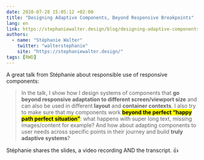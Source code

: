 ```yaml
---
date: 2020-07-28 15:05:12 +02:00
title: "Designing Adaptive Components, Beyond Responsive Breakpoints"
lang: en
link: https://stephaniewalter.design/blog/designing-adaptive-components-beyond-responsive-breakpoints/
authors:
  - name: "Stéphanie Walter"
    twitter: "walterstephanie"
    site: "https://stephaniewalter.design/"
tags: [RWD]
---
```


A great talk from Stéphanie about responsible use of responsive components:

> In the talk, I show how I design systems of components that **go beyond responsive adaptation to different screen/viewport size** and can also be used in different **layout** and **container contexts**. I also try to make sure that my components work <mark>**beyond the perfect “happy path perfect situation”**</mark>: what happens with super long text, missing images/content for example? And how about adapting components to user needs across specific points in their journey and build **truly adaptive systems**?

Stéphanie shares the slides, a video recording AND the transcript. 👍